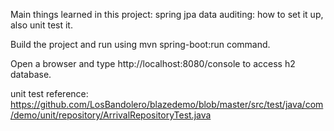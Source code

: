 
Main things learned in this project:
spring jpa data auditing: how to set it up, also unit test it.

Build the project and run using mvn spring-boot:run command. 

Open a browser and type http://localhost:8080/console to access h2 database.

unit test reference:
https://github.com/LosBandolero/blazedemo/blob/master/src/test/java/com/demo/unit/repository/ArrivalRepositoryTest.java